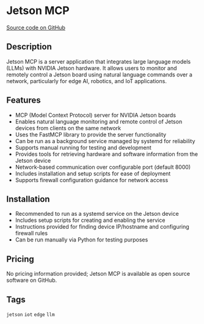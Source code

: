 # Jetson MCP

[Source code on GitHub](https://github.com/Zalmotek/jetson-mcp)

## Description
Jetson MCP is a server application that integrates large language models (LLMs) with NVIDIA Jetson hardware. It allows users to monitor and remotely control a Jetson board using natural language commands over a network, particularly for edge AI, robotics, and IoT applications.

## Features
- MCP (Model Context Protocol) server for NVIDIA Jetson boards
- Enables natural language monitoring and remote control of Jetson devices from clients on the same network
- Uses the FastMCP library to provide the server functionality
- Can be run as a background service managed by systemd for reliability
- Supports manual running for testing and development
- Provides tools for retrieving hardware and software information from the Jetson device
- Network-based communication over configurable port (default 8000)
- Includes installation and setup scripts for ease of deployment
- Supports firewall configuration guidance for network access

## Installation
- Recommended to run as a systemd service on the Jetson device
- Includes setup scripts for creating and enabling the service
- Instructions provided for finding device IP/hostname and configuring firewall rules
- Can be run manually via Python for testing purposes

## Pricing
No pricing information provided; Jetson MCP is available as open source software on GitHub.

## Tags
`jetson` `iot` `edge` `llm`